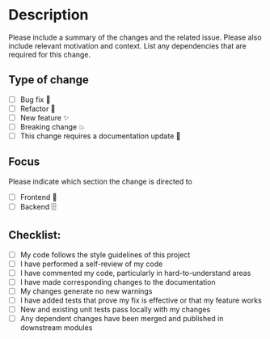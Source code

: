 # Description

Please include a summary of the changes and the related issue. Please also include relevant motivation and context. List any dependencies that are required for this change.

## Type of change

- [ ] Bug fix 🐛
- [ ] Refactor 🔨
- [ ] New feature ✨
- [ ] Breaking change 💥
- [ ] This change requires a documentation update 📝

## Focus

Please indicate which section the change is directed to

- [ ] Frontend 📱
- [ ] Backend 🗄️

## Checklist:

- [ ] My code follows the style guidelines of this project
- [ ] I have performed a self-review of my code
- [ ] I have commented my code, particularly in hard-to-understand areas
- [ ] I have made corresponding changes to the documentation
- [ ] My changes generate no new warnings
- [ ] I have added tests that prove my fix is effective or that my feature works
- [ ] New and existing unit tests pass locally with my changes
- [ ] Any dependent changes have been merged and published in downstream modules
